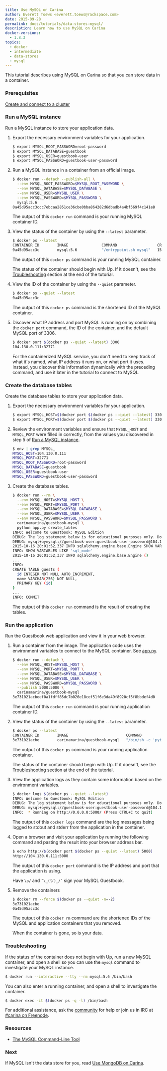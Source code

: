 ```yaml
---
title: Use MySQL on Carina
author: Everett Toews <everett.toews@rackspace.com>
date: 2015-09-28
permalink: docs/tutorials/data-stores-mysql/
description: Learn how to use MySQL on Carina
docker-versions:
  - 1.8.3
topics:
  - docker
  - intermediate
  - data-stores
  - mysql
---
```


This tutorial describes using MySQL on Carina so that you can store data in a container.

### Prerequisites

[Create and connect to a cluster](/docs/tutorials/create-connect-cluster/)

### Run a MySQL instance

Run a MySQL instance to store your application data.

1. Export the necessary environment variables for your application.

    ```bash
    $ export MYSQL_ROOT_PASSWORD=root-password
    $ export MYSQL_DATABASE=guestbook
    $ export MYSQL_USER=guestbook-user
    $ export MYSQL_PASSWORD=guestbook-user-password
    ```

1. Run a MySQL instance in a container from an official image.

    ```bash
    $ docker run --detach --publish-all \
      --env MYSQL_ROOT_PASSWORD=$MYSQL_ROOT_PASSWORD \
      --env MYSQL_DATABASE=$MYSQL_DATABASE \
      --env MYSQL_USER=$MYSQL_USER \
      --env MYSQL_PASSWORD=$MYSQL_PASSWORD \
      mysql:5.6
    0a45d95acc3ccc7ebcaa2851ce36cbe0bba864282d6dbadb4a4bf569f4c141e8
    ```

    The output of this `docker run` command is your running MySQL container ID.

1. View the status of the container by using the `--latest` parameter.

    ```bash
    $ docker ps --latest
    CONTAINER ID        IMAGE               COMMAND                  CREATED             STATUS              PORTS                           NAMES
    0a45d95acc3c        mysql:5.6           "/entrypoint.sh mysql"   15 seconds ago      Up 14 seconds       104.130.0.111:32771->3306/tcp   d850247d-ae6d-43bd-8b41-fd56f3530283-n1/loving_saha
    ```

    The output of this `docker ps` command is your running MySQL container.

    The status of the container should begin with Up. If it doesn't, see the [Troubleshooting](#troubleshooting) section at the end of the tutorial.

1. View the ID of the container by using the `--quiet` parameter.

    ```bash
    $ docker ps --quiet --latest
    0a45d95acc3c
    ```

    The output of this `docker ps` command is the shortened ID of the MySQL container.

1. Discover what IP address and port MySQL is running on by combining the `docker port` command, the ID of the container, and the default MySQL port of 3306.

    ```bash
    $ docker port $(docker ps --quiet --latest) 3306
    104.130.0.111:32771
    ```

    For the containerized MySQL service, you don't need to keep track of what it's named, what IP address it runs on, or what port it uses. Instead, you discover this information dynamically with the preceding command, and use it later in the tutorial to connect to MySQL.

### Create the database tables

Create the database tables to store your application data.

1. Export the necessary environment variables for your application.

    ```bash
    $ export MYSQL_HOST=$(docker port $(docker ps --quiet --latest) 3306 | cut -f 1 -d ':')
    $ export MYSQL_PORT=$(docker port $(docker ps --quiet --latest) 3306 | cut -f 2 -d ':')
    ```

1. Review the environment variables and ensure that `MYSQL_HOST` and `MYSQL_PORT` were filled in correctly, from the values you discovered in step 5 of [Run a MySQL instance](#run-a-mysql-instance).

    ```bash
    $ env | grep MYSQL_
    MYSQL_HOST=104.130.0.111
    MYSQL_PORT=32771
    MYSQL_ROOT_PASSWORD=root-password
    MYSQL_DATABASE=guestbook
    MYSQL_USER=guestbook-user
    MYSQL_PASSWORD=guestbook-user-password
    ```

1. Create the database tables.

    ```bash
    $ docker run --rm \
      --env MYSQL_HOST=$MYSQL_HOST \
      --env MYSQL_PORT=$MYSQL_PORT \
      --env MYSQL_DATABASE=$MYSQL_DATABASE \
      --env MYSQL_USER=$MYSQL_USER \
      --env MYSQL_PASSWORD=$MYSQL_PASSWORD \
      carinamarina/guestbook-mysql \
      python app.py create_tables
    INFO: Welcome to Guestbook: MySQL Edition
    DEBUG: The log statement below is for educational purposes only. Do not log credentials.
    DEBUG: mysql+pymysql://guestbook-user:guestbook-user-password@104.130.0.111:32771/guestbook
    2015-10-16 20:01:52,337 INFO sqlalchemy.engine.base.Engine SHOW VARIABLES LIKE 'sql_mode'
    INFO: SHOW VARIABLES LIKE 'sql_mode'
    2015-10-16 20:01:52,337 INFO sqlalchemy.engine.base.Engine ()
    ...
    INFO:
    CREATE TABLE guests (
      id INTEGER NOT NULL AUTO_INCREMENT,
      name VARCHAR(256) NOT NULL,
      PRIMARY KEY (id)
    )
    ...
    INFO: COMMIT
    ```

    The output of this `docker run` command is the result of creating the tables.

### Run the application

Run the Guestbook web application and view it in your web browser.

1. Run a container from the image. The application code uses the environment variables to connect to the MySQL container. See [app.py](https://github.com/getcarina/examples/blob/master/guestbook-mysql/app.py).

    ```bash
    $ docker run --detach \
      --env MYSQL_HOST=$MYSQL_HOST \
      --env MYSQL_PORT=$MYSQL_PORT \
      --env MYSQL_DATABASE=$MYSQL_DATABASE \
      --env MYSQL_USER=$MYSQL_USER \
      --env MYSQL_PASSWORD=$MYSQL_PASSWORD \
      --publish 5000:5000 \
      carinamarina/guestbook-mysql
    3e731021acbeef0a1fdff85dc7b026e18cef51f6e3da49f8920cf5f8bbdef4d0
    ```

    The output of this `docker run` command is your running application container ID.

1. View the status of the container by using the `--latest` parameter.

    ```bash
    $ docker ps --latest
    CONTAINER ID        IMAGE                          COMMAND                  CREATED             STATUS              PORTS                          NAMES
    3e731021acbe        carinamarina/guestbook-mysql   "/bin/sh -c 'python a"   51 seconds ago      Up 50 seconds       104.130.0.111:5000->5000/tcp   d850247d-ae6d-43bd-8b41-fd56f3530283-n1/backstabbing_stallman
    ```

    The output of this `docker ps` command is your running application container.

    The status of the container should begin with Up. If it doesn't, see the [Troubleshooting](#troubleshooting) section at the end of the tutorial.

1. View the application logs as they contain some information based on the environment variables.

    ```bash
    $ docker logs $(docker ps --quiet --latest)
    INFO: Welcome to Guestbook: MySQL Edition
    DEBUG: The log statement below is for educational purposes only. Do not log credentials.
    DEBUG: mysql+pymysql://guestbook-user:guestbook-user-password@104.130.0.111:32771/guestbook
    INFO:  * Running on http://0.0.0.0:5000/ (Press CTRL+C to quit)
    ```

    The output of this `docker logs` command are the log messages being logged to stdout and stderr from the application in the container.

1. Open a browser and visit your application by running the following command and pasting the result into your browser address bar.

    ```bash
    $ echo http://$(docker port $(docker ps --quiet --latest) 5000)
    http://104.130.0.111:5000
    ```

    The output of this `docker port` command is the IP address and port that the application is using.

    Have `\o/` and `¯\_(ツ)_/¯` sign your MySQL Guestbook.

1. Remove the containers

    ```bash
    $ docker rm --force $(docker ps --quiet -n=-2)
    3e731021acbe
    0a45d95acc3c
    ```

    The output of this `docker rm` command are the shortened IDs of the MySQL and application containers that you removed.

    When the container is gone, so is your data.

### Troubleshooting

If the status of the container does not begin with Up, run a new MySQL container, and open a shell so you can use the `mysql` command to investigate your MySQL instance.

```bash
$ docker run --interactive --tty --rm mysql:5.6 /bin/bash
```

You can also enter a running container, and open a shell to investigate the container.

```bash
$ docker exec -it $(docker ps -q -l) /bin/bash
```

For additional assistance, ask the [community](https://community.getcarina.com/) for help or join us in IRC at [#carina on Freenode](http://webchat.freenode.net/?channels=carina).


### Resources

* [The MySQL Command-Line Tool](http://dev.mysql.com/doc/refman/5.6/en/mysql.html)

### Next

If MySQL isn't the data store for you, read [Use MongoDB on Carina](/docs/tutorials/data-stores-mongodb/).
